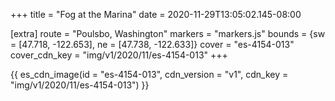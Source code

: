 +++
title = "Fog at the Marina"
date = 2020-11-29T13:05:02.145-08:00

[extra]
route = "Poulsbo, Washington"
markers = "markers.js"
bounds = {sw = [47.718, -122.653], ne = [47.738, -122.633]}
cover = "es-4154-013"
cover_cdn_key = "img/v1/2020/11/es-4154-013"
+++

<!-- more -->

{{ es_cdn_image(id = "es-4154-013", cdn_version = "v1", cdn_key = "img/v1/2020/11/es-4154-013") }}
